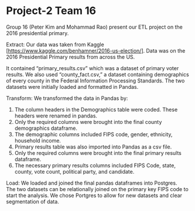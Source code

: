 # Project-2 Team 16
Group 16 (Peter Kim and Mohammad Rao) present our ETL project on the 2016 presidential primary.

Extract: Our data was taken from Kaggle [https://www.kaggle.com/benhamner/2016-us-election/]. 
Data was on the 2016 Presidential Primary results from across the US. 

It contained “primary_results.csv” which was a dataset of primary voter results. 
We also used “county_fact.csv,” a dataset containing demographics of every county in the Federal Information Processing Standards. 
The two datasets were initially loaded and formatted in Pandas.

Transform: We transformed the data in Pandas by:

1. The column headers in the Demographics table were coded.  These headers were renamed in pandas.  
2. Only the required columns were brought into the final county demographics dataframe.
3. The demographic columns included FIPS code, gender, ethnicity, household income.
4. Primary results table was also imported into Pandas as a csv file.
5. Only the required columns were brought into the final primary results dataframe.
6. The necessary primary results columns included FIPS Code, state, county, vote count, political party, and candidate.

Load: We loaded and joined the final pandas dataframes into Postgres.  
The two datasets can be relationally joined on the primary key FIPS code to start the analysis. 
We chose Portgres to allow for new datasets and clear segmentation of data.
